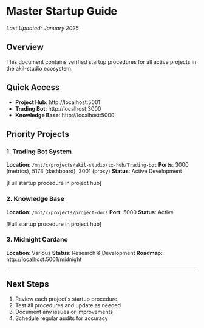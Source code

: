 # Master Startup Guide
*Last Updated: January 2025*

## Overview
This document contains verified startup procedures for all active projects in the akil-studio ecosystem.

## Quick Access
- **Project Hub**: http://localhost:5001
- **Trading Bot**: http://localhost:3000
- **Knowledge Base**: http://localhost:5000

## Priority Projects

### 1. Trading Bot System
**Location**: `/mnt/c/projects/akil-studio/tx-hub/Trading-bot`
**Ports**: 3000 (metrics), 5173 (dashboard), 3001 (proxy)
**Status**: Active Development

[Full startup procedure in project hub]

### 2. Knowledge Base
**Location**: `/mnt/c/projects/project-docs`
**Port**: 5000
**Status**: Active

[Full startup procedure in project hub]

### 3. Midnight Cardano
**Location**: Various
**Status**: Research & Development
**Roadmap**: http://localhost:5001/midnight

---

## Next Steps
1. Review each project's startup procedure
2. Test all procedures and update as needed
3. Document any issues or improvements
4. Schedule regular audits for accuracy
